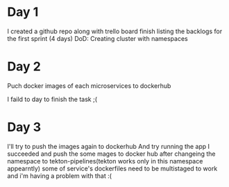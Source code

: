 # Day 1
   I created a github repo along with trello board
finish listing the backlogs for the first sprint (4 days)
DoD: Creating cluster with namespaces

# Day 2 
  Puch docker images of each microservices to dockerhub 

I faild to day to finish the task ;(

# Day 3
I'll try to push the images again to dockerhub 
And try running the app
I succeeded and push the some mages to docker hub after changeing the namespace to tekton-pipelines(tekton works only in this namespace appearntly) 
some of service's dockerfiles need to be multistaged to work and i'm having a problem with that :(

